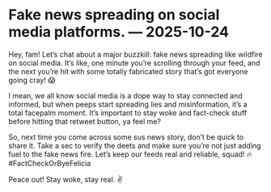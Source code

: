 # Fake news spreading on social media platforms. — 2025-10-24

Hey, fam! Let’s chat about a major buzzkill: fake news spreading like wildfire on social media. It’s like, one minute you’re scrolling through your feed, and the next you’re hit with some totally fabricated story that’s got everyone going cray! 😱

I mean, we all know social media is a dope way to stay connected and informed, but when peeps start spreading lies and misinformation, it’s a total facepalm moment. It’s important to stay woke and fact-check stuff before hitting that retweet button, ya feel me?

So, next time you come across some sus news story, don’t be quick to share it. Take a sec to verify the deets and make sure you’re not just adding fuel to the fake news fire. Let’s keep our feeds real and reliable, squad! 🔥 #FactCheckOrByeFelicia

Peace out! Stay woke, stay real. ✌️